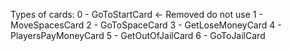 Types of cards:
0 - GoToStartCard <- Removed do not use
1 - MoveSpacesCard
2 - GoToSpaceCard
3 - GetLoseMoneyCard
4 - PlayersPayMoneyCard
5 - GetOutOfJailCard
6 - GoToJailCard
